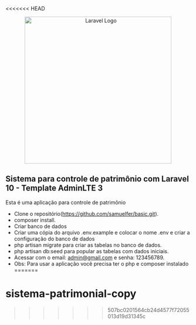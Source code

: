 <<<<<<< HEAD
<p align="center"><a href="https://laravel.com" target="_blank"><img src="https://raw.githubusercontent.com/laravel/art/master/logo-lockup/5%20SVG/2%20CMYK/1%20Full%20Color/laravel-logolockup-cmyk-red.svg" width="400" alt="Laravel Logo"></a></p>

## Sistema para controle de patrimônio com Laravel 10 - Template AdminLTE 3

Esta é uma aplicação para controle de patrimônio

- Clone o repositório(https://github.com/samuelfer/basic.git).
- composer install.
- Criar banco de dados
- Criar uma cópia do arquivo .env.example e colocar o nome .env e criar a configuração do banco de dados
- php artisan migrate para criar as tabelas no banco de dados.
- php artisan db:seed para popular as tabelas com dados iniciais.
- Acessar com o email: admin@gmail.com e senha: 123456789. 
- Obs: Para usar a aplicação você precisa ter o php e composer instalado
=======
# sistema-patrimonial-copy
>>>>>>> 507bc0201564cb24d4577f72055013d19d31345c
